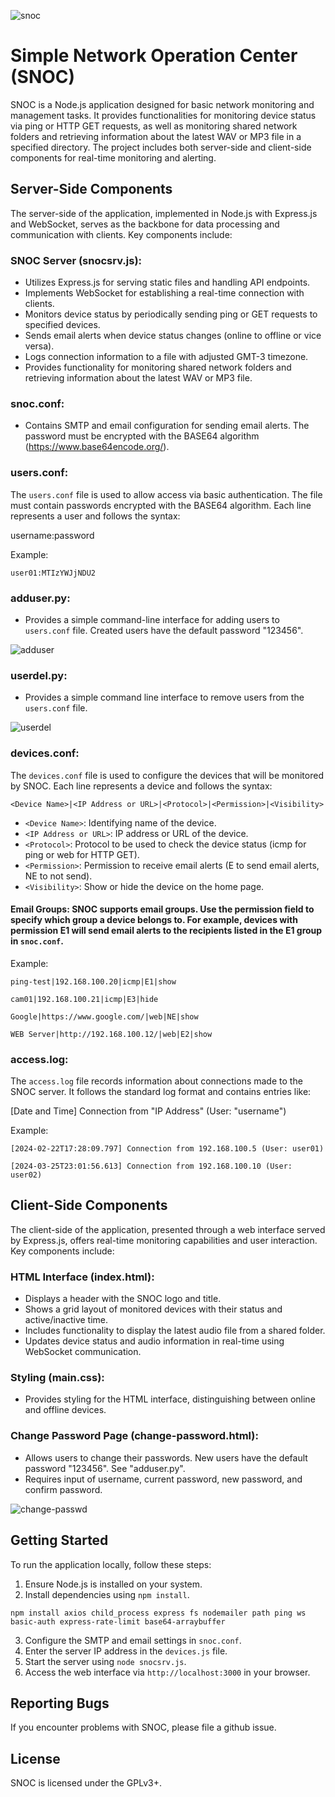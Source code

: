 
![snoc](https://github.com/roodrigoc/SNOC/assets/52783418/a6d50334-e521-4b06-8a64-5bb7e3bc716c)

# Simple Network Operation Center (SNOC)

SNOC is a Node.js application designed for basic network monitoring and management tasks. It provides functionalities for monitoring device status via ping or HTTP GET requests, as well as monitoring shared network folders and retrieving information about the latest WAV or MP3 file in a specified directory. The project includes both server-side and client-side components for real-time monitoring and alerting.



## Server-Side Components

The server-side of the application, implemented in Node.js with Express.js and WebSocket, serves as the backbone for data processing and communication with clients. Key components include:

### SNOC Server (snocsrv.js):
- Utilizes Express.js for serving static files and handling API endpoints.
- Implements WebSocket for establishing a real-time connection with clients.
- Monitors device status by periodically sending ping or GET requests to specified devices.
- Sends email alerts when device status changes (online to offline or vice versa).
- Logs connection information to a file with adjusted GMT-3 timezone.
- Provides functionality for monitoring shared network folders and retrieving information about the latest WAV or MP3 file.

### snoc.conf:
- Contains SMTP and email configuration for sending email alerts. The password must be encrypted with the BASE64 algorithm (https://www.base64encode.org/).

### users.conf:

The `users.conf` file is used to allow access via basic authentication. The file must contain passwords encrypted with the BASE64 algorithm. Each line represents a user and follows the syntax:

username:password

Example:
```
user01:MTIzYWJjNDU2
```

### adduser.py:

- Provides a simple command-line interface for adding users to `users.conf` file. Created users have the default password "123456".

![adduser](https://github.com/roodrigoc/SNOC/assets/52783418/bac1f43f-37da-44ce-8915-eafb1b3ec9d4)



### userdel.py:

- Provides a simple command line interface to remove users from the `users.conf` file.

![userdel](https://github.com/roodrigoc/SNOC/assets/52783418/8acb4b11-16f1-49c2-b1da-48b6bb1aa6c7)



### devices.conf:

The `devices.conf` file is used to configure the devices that will be monitored by SNOC. Each line represents a device and follows the syntax:

`<Device Name>|<IP Address or URL>|<Protocol>|<Permission>|<Visibility>`

- `<Device Name>`: Identifying name of the device.
- `<IP Address or URL>`: IP address or URL of the device.
- `<Protocol>`: Protocol to be used to check the device status (icmp for ping or web for HTTP GET).
- `<Permission>`: Permission to receive email alerts (E to send email alerts, NE to not send).
- `<Visibility>`: Show or hide the device on the home page.

#### Email Groups: SNOC supports email groups. Use the permission field to specify which group a device belongs to. For example, devices with permission E1 will send email alerts to the recipients listed in the E1 group in `snoc.conf`.

Example:
```
ping-test|192.168.100.20|icmp|E1|show

cam01|192.168.100.21|icmp|E3|hide

Google|https://www.google.com/|web|NE|show

WEB Server|http://192.168.100.12/|web|E2|show
```

### access.log:

The `access.log` file records information about connections made to the SNOC server. It follows the standard log format and contains entries like:

[Date and Time] Connection from "IP Address" (User: "username")

Example:
```
[2024-02-22T17:28:09.797] Connection from 192.168.100.5 (User: user01)

[2024-03-25T23:01:56.613] Connection from 192.168.100.10 (User: user02)
```


## Client-Side Components

The client-side of the application, presented through a web interface served by Express.js, offers real-time monitoring capabilities and user interaction. Key components include:

### HTML Interface (index.html):
- Displays a header with the SNOC logo and title.
- Shows a grid layout of monitored devices with their status and active/inactive time.
- Includes functionality to display the latest audio file from a shared folder.
- Updates device status and audio information in real-time using WebSocket communication.

### Styling (main.css):
- Provides styling for the HTML interface, distinguishing between online and offline devices.

### Change Password Page (change-password.html):
- Allows users to change their passwords. New users have the default password "123456". See "adduser.py".
- Requires input of username, current password, new password, and confirm password.

![change-passwd](https://github.com/roodrigoc/SNOC/assets/52783418/1330ac07-e05b-49f1-ac2d-8472ec2c8682)



## Getting Started

To run the application locally, follow these steps:

1. Ensure Node.js is installed on your system.
2. Install dependencies using `npm install`.

```
npm install axios child_process express fs nodemailer path ping ws basic-auth express-rate-limit base64-arraybuffer
```

3. Configure the SMTP and email settings in `snoc.conf`.
4. Enter the server IP address in the `devices.js` file.
5. Start the server using `node snocsrv.js`.
6. Access the web interface via `http://localhost:3000` in your browser.



## Reporting Bugs
If you encounter problems with SNOC, please file a github issue.

## License
SNOC is licensed under the GPLv3+.
